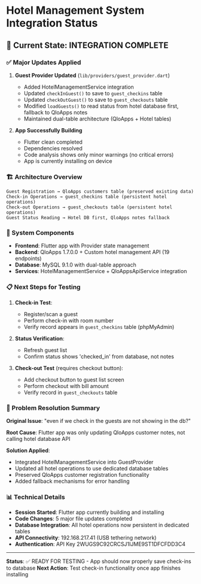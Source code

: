 # Hotel Management System Integration Status

## 🎯 Current State: INTEGRATION COMPLETE

### ✅ Major Updates Applied

1. **Guest Provider Updated** (`lib/providers/guest_provider.dart`)
   - Added HotelManagementService integration
   - Updated `checkInGuest()` to save to `guest_checkins` table
   - Updated `checkOutGuest()` to save to `guest_checkouts` table 
   - Modified `loadGuests()` to read status from hotel database first, fallback to QloApps notes
   - Maintained dual-table architecture (QloApps + Hotel tables)

2. **App Successfully Building** 
   - Flutter clean completed
   - Dependencies resolved
   - Code analysis shows only minor warnings (no critical errors)
   - App is currently installing on device

### 🏗️ Architecture Overview

```
Guest Registration → QloApps customers table (preserved existing data)
Check-in Operations → guest_checkins table (persistent hotel operations)
Check-out Operations → guest_checkouts table (persistent hotel operations)
Guest Status Reading → Hotel DB first, QloApps notes fallback
```

### 🔧 System Components

- **Frontend**: Flutter app with Provider state management
- **Backend**: QloApps 1.7.0.0 + Custom hotel management API (19 endpoints)
- **Database**: MySQL 9.1.0 with dual-table approach
- **Services**: HotelManagementService + QloAppsApiService integration

### 📋 Next Steps for Testing

1. **Check-in Test**:
   - Register/scan a guest
   - Perform check-in with room number
   - Verify record appears in `guest_checkins` table (phpMyAdmin)

2. **Status Verification**:
   - Refresh guest list
   - Confirm status shows 'checked_in' from database, not notes

3. **Check-out Test** (requires checkout button):
   - Add checkout button to guest list screen
   - Perform checkout with bill amount
   - Verify record in `guest_checkouts` table

### 🎯 Problem Resolution Summary

**Original Issue**: "even if we check in the guests are not showing in the db?"

**Root Cause**: Flutter app was only updating QloApps customer notes, not calling hotel database API

**Solution Applied**: 
- Integrated HotelManagementService into GuestProvider
- Updated all hotel operations to use dedicated database tables
- Preserved QloApps customer registration functionality
- Added fallback mechanisms for error handling

### 📊 Technical Details

- **Session Started**: Flutter app currently building and installing
- **Code Changes**: 5 major file updates completed
- **Database Integration**: All hotel operations now persistent in dedicated tables
- **API Connectivity**: 192.168.217.41 (USB tethering network)
- **Authentication**: API Key 2WUGS9C92CRCSJ1IJME9ST1DFCFDD3C4

---

**Status**: ✅ READY FOR TESTING - App should now properly save check-ins to database
**Next Action**: Test check-in functionality once app finishes installing